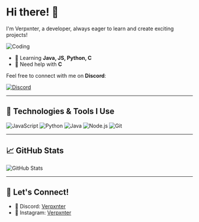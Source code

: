 # Hi there! 👋 

I'm Verpxnter, a developer, always eager to learn and create exciting projects!

![Coding](https://media.giphy.com/media/M9gbBd9nbDrOTu1Mqx/giphy.gif)

- 🌱 Learning **Java, JS, Python, C**
- 🤔 Need help with **C**

Feel free to connect with me on **Discord**:

[![Discord](https://img.shields.io/badge/Discord-Verpxnter-%237289da?style=for-the-badge&logo=discord&logoColor=white)](https://discord.gg/YesAR5aXzA)

---

## 🚀 Technologies & Tools I Use

![JavaScript](https://img.shields.io/badge/-JavaScript-333?style=flat&logo=javascript)
![Python](https://img.shields.io/badge/-Python-333?style=flat&logo=python)
![Java](https://img.shields.io/badge/-Java-333?style=flat&logo=java)
![Node.js](https://img.shields.io/badge/-Node.js-333?style=flat&logo=node.js)
![Git](https://img.shields.io/badge/-Git-333?style=flat&logo=git)

---

## 📈 GitHub Stats

![GitHub Stats](https://github-readme-stats.vercel.app/api?username=verpxnter&show_icons=true&hide=prs,issues&theme=dark)

---

## 🤝 Let's Connect!

- 💬 Discord: [Verpxnter](https://discordapp.com/users/443102781537255445)
- 🧸 Instagram: [Verpxnter](https://discordapp.com/users/443102781537255445)
